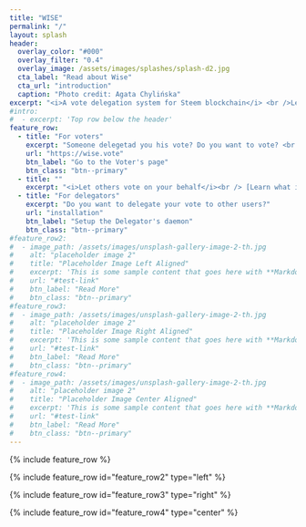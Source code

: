 ```yaml
---
title: "WISE"
permalink: "/"
layout: splash
header:
  overlay_color: "#000"
  overlay_filter: "0.4"
  overlay_image: /assets/images/splashes/splash-d2.jpg
  cta_label: "Read about Wise"
  cta_url: "introduction"
  caption: "Photo credit: Agata Chylińska"
excerpt: "<i>A vote delegation system for Steem blockchain</i> <br />Let others vote on your behalf."
#intro: 
#  - excerpt: 'Top row below the header'
feature_row:
  - title: "For voters"
    excerpt: "Someone delegetad you his vote? Do you want to vote? <br /> <small>Check instruction <a href=\"beginners/voting-using-voter-page\">here how to vote</a></small>"
    url: "https://wise.vote"
    btn_label: "Go to the Voter's page"
    btn_class: "btn--primary"
  - title: ""
    excerpt: "<i>Let others vote on your behalf</i><br /> [Learn what is Wise](introduction)"
  - title: "For delegators"
    excerpt: "Do you want to delegate your vote to other users?"
    url: "installation"
    btn_label: "Setup the Delegator's daemon"
    btn_class: "btn--primary"
#feature_row2:
#  - image_path: /assets/images/unsplash-gallery-image-2-th.jpg
#    alt: "placeholder image 2"
#    title: "Placeholder Image Left Aligned"
#    excerpt: 'This is some sample content that goes here with **Markdown** formatting. Left aligned with `type="left"`'
#    url: "#test-link"
#    btn_label: "Read More"
#    btn_class: "btn--primary"
#feature_row3:
#  - image_path: /assets/images/unsplash-gallery-image-2-th.jpg
#    alt: "placeholder image 2"
#    title: "Placeholder Image Right Aligned"
#    excerpt: 'This is some sample content that goes here with **Markdown** formatting. Right aligned with `type="right"`'
#    url: "#test-link"
#    btn_label: "Read More"
#    btn_class: "btn--primary"
#feature_row4:
#  - image_path: /assets/images/unsplash-gallery-image-2-th.jpg
#    alt: "placeholder image 2"
#    title: "Placeholder Image Center Aligned"
#    excerpt: 'This is some sample content that goes here with **Markdown** formatting. Centered with `type="center"`'
#    url: "#test-link"
#    btn_label: "Read More"
#    btn_class: "btn--primary"
---
```


<!--{% include feature_row id="intro" type="center" %}-->

{% include feature_row %}

{% include feature_row id="feature_row2" type="left" %}

{% include feature_row id="feature_row3" type="right" %}

{% include feature_row id="feature_row4" type="center" %}